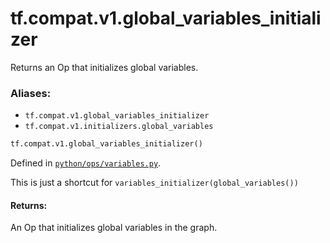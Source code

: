 <div itemscope itemtype="http://developers.google.com/ReferenceObject">
<meta itemprop="name" content="tf.compat.v1.global_variables_initializer" />
<meta itemprop="path" content="Stable" />
</div>

# tf.compat.v1.global_variables_initializer

Returns an Op that initializes global variables.

### Aliases:

* `tf.compat.v1.global_variables_initializer`
* `tf.compat.v1.initializers.global_variables`

``` python
tf.compat.v1.global_variables_initializer()
```



Defined in [`python/ops/variables.py`](/code/stable/tensorflow/python/ops/variables.py).

<!-- Placeholder for "Used in" -->

This is just a shortcut for `variables_initializer(global_variables())`

#### Returns:

An Op that initializes global variables in the graph.
